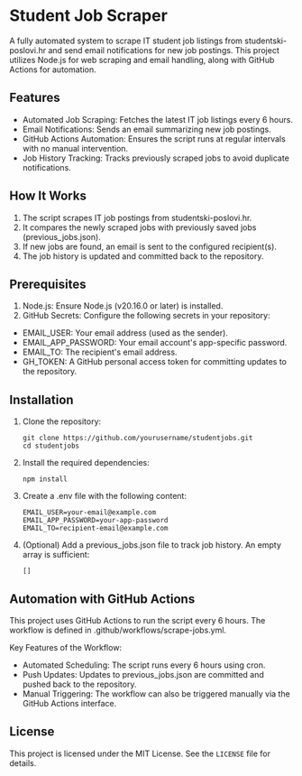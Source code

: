 # Student Job Scraper

A fully automated system to scrape IT student job listings from studentski-poslovi.hr and send email notifications for new job postings. This project utilizes Node.js for web scraping and email handling, along with GitHub Actions for automation.

## Features

- Automated Job Scraping: Fetches the latest IT job listings every 6 hours.
- Email Notifications: Sends an email summarizing new job postings.
- GitHub Actions Automation: Ensures the script runs at regular intervals with no manual intervention.
- Job History Tracking: Tracks previously scraped jobs to avoid duplicate notifications.

## How It Works

1. The script scrapes IT job postings from studentski-poslovi.hr.
2. It compares the newly scraped jobs with previously saved jobs (previous_jobs.json).
3. If new jobs are found, an email is sent to the configured recipient(s).
4. The job history is updated and committed back to the repository.

## Prerequisites

1. Node.js: Ensure Node.js (v20.16.0 or later) is installed.
2. GitHub Secrets: Configure the following secrets in your repository:
- EMAIL_USER: Your email address (used as the sender).
- EMAIL_APP_PASSWORD: Your email account's app-specific password.
- EMAIL_TO: The recipient's email address.
- GH_TOKEN: A GitHub personal access token for committing updates to the repository.

## Installation

1. Clone the repository:
    ```
    git clone https://github.com/yourusername/studentjobs.git
    cd studentjobs
    ```
2. Install the required dependencies:
    ```
    npm install
    ```
3. Create a .env file with the following content:
    ```
    EMAIL_USER=your-email@example.com
    EMAIL_APP_PASSWORD=your-app-password
    EMAIL_TO=recipient-email@example.com
    ```
4. (Optional) Add a previous_jobs.json file to track job history. An empty array is sufficient:
    ```
    []
    ```

## Automation with GitHub Actions

This project uses GitHub Actions to run the script every 6 hours. The workflow is defined in .github/workflows/scrape-jobs.yml.

Key Features of the Workflow:
- Automated Scheduling: The script runs every 6 hours using cron.
- Push Updates: Updates to previous_jobs.json are committed and pushed back to the repository.
- Manual Triggering: The workflow can also be triggered manually via the GitHub Actions interface.

## License

This project is licensed under the MIT License. See the `LICENSE` file for details.